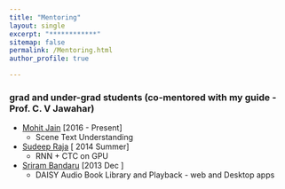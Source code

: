 ```yaml
---
title: "Mentoring"
layout: single
excerpt: "************"
sitemap: false
permalink: /Mentoring.html
author_profile: true

---
```

### grad and under-grad students (co-mentored with my guide - Prof. C. V Jawahar) ###
- [Mohit Jain][1] [2016 - Present]
	- Scene Text Understanding
- [Sudeep Raja][2] [ 2014 Summer]
	- RNN + CTC on GPU
- [Sriram Bandaru][3] [2013 Dec ]
	- DAISY Audio Book Library and Playback - web and Desktop apps

[1]: https://researchweb.iiit.ac.in/~mohit.jain/
[2]: http://cse.iitkgp.ac.in/~psraja/
[3]:iitg.academia.edu/SriramBandaru
